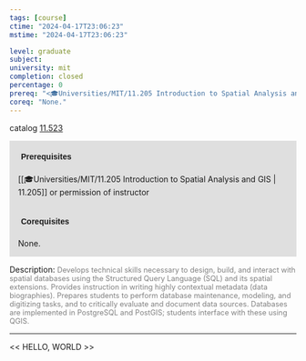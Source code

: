 ```yaml
---
tags: [course]
ctime: "2024-04-17T23:06:23"
mstime: "2024-04-17T23:06:23"

level: graduate
subject: 
university: mit
completion: closed
percentage: 0
prereq: "<🎓Universities/MIT/11.205 Introduction to Spatial Analysis and GIS> or permission of instructor"
coreq: "None."
---
```


catalog [11.523](http://student.mit.edu/catalog/m11c.html#11.523)

<span style="display: block; padding: 15px; background-color: rgb(100, 100, 100, 0.2);"><font id="m_prereq609_0" style="display: block; font-family: Arial, sans-serif; font-weight: bold; padding: 5px">Prerequisites</font><br><span id="prereq609_0">[[🎓Universities/MIT/11.205 Introduction to Spatial Analysis and GIS | 11.205]] or permission of instructor</span></span>
<span style="display: block; padding: 15px; background-color: rgb(100, 100, 100, 0.2);"><font id="m_coreq609_0" style="display: block; font-family: Arial, sans-serif; font-weight: bold; padding: 5px">Corequisites</font><br><span id="coreq609_0">None.</span></span>

<font style="">Description:</font>
<font style="color: grey; font-size: 0.8rem;">Develops technical skills necessary to design, build, and interact with spatial databases using the Structured Query Language (SQL) and its spatial extensions. Provides instruction in writing highly contextual metadata (data biographies). Prepares students to perform database maintenance, modeling, and digitizing tasks, and to critically evaluate and document data sources. Databases are implemented in PostgreSQL and PostGIS; students interface with these using QGIS.</font>



---

<< HELLO, WORLD >>
